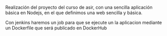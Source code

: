 Realización del proyecto del curso de asir, con una sencilla aplicación básica en Nodejs, en el que definimos una web sencilla y básica.

Con jenkins haremos un job para que se ejecute un la aplicacion mediante un Dockerfile que será publicado en DockerHub
